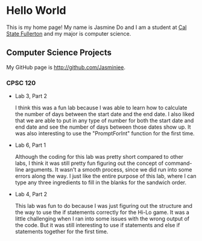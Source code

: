 # Hello World

This is my home page! My name is Jasmine Do and I am a student at [Cal State Fullerton](http://www.fullerton.edu/) and my major is computer science.

## Computer Science Projects

My GitHub page is http://github.com/Jasminiee.

### CPSC 120

* Lab 3, Part 2

    I think this was a fun lab because I was able to learn how to calculate
    the number of days between the start date and the end date. I also liked
    that we are able to put in any type of number for both the start date and
    end date and see the number of days between those dates show up. It was
    also interesting to use the "PromptForInt" function for the first time.

* Lab 6, Part 1

    Although the coding for this lab was pretty short compared to other labs,
    I think it was still pretty fun figuring out the concept of command-line
    arguments. It wasn't a smooth process, since we did run into some errors
    along the way. I just like the entire purpose of this lab, where I can
    type any three ingredients to fill in the blanks for the sandwich order.

* Lab 4, Part 2

    This lab was fun to do because I was just figuring out the structure and
    the way to use the if statements correctly for the Hi-Lo game. It was a
    little challenging when I ran into some issues with the wrong output of
    the code. But it was still interesting to use if statements and else if
    statements together for the first time.
